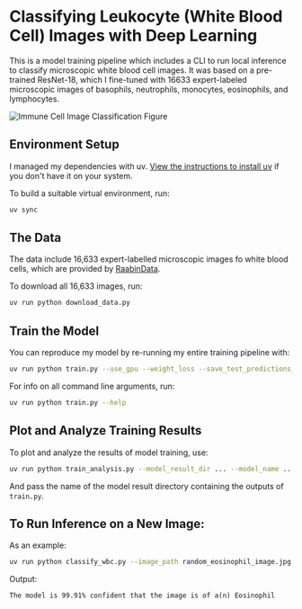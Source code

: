 # Classifying Leukocyte (White Blood Cell) Images with Deep Learning

This is a model training pipeline which includes a CLI to run local inference to classify microscopic white blood cell images. It was based on a pre-trained ResNet-18, which I fine-tuned with 16633 expert-labeled microscopic images of basophils, neutrophils, monocytes, eosinophils, and lymphocytes. 

![Immune Cell Image Classification Figure](immune_cell_image_classification_figure.png)


## Environment Setup

I managed my dependencies with uv. [View the instructions to install uv](https://docs.astral.sh/uv/getting-started/installation/) if you don't have it on your system.

To build a suitable virtual environment, run:

```bash
uv sync
```

## The Data

The data include 16,633 expert-labelled microscopic images fo white blood cells, which are provided by [RaabinData](https://raabindata.com/).

To download all 16,633 images, run:

```bash
uv run python download_data.py
```

## Train the Model

You can reproduce my model by re-running my entire training pipeline with:

```bash
uv run python train.py --use_gpu --weight_loss --save_test_predictions_and_labels
```

For info on all command line arguments, run:

```bash
uv run python train.py --help
```

## Plot and Analyze Training Results

To plot and analyze the results of model training, use:

```bash
uv run python train_analysis.py --model_result_dir ... --model_name ...
```

And pass the name of the model result directory containing the outputs of `train.py`.


## To Run Inference on a New Image:

As an example:

```bash
uv run python classify_wbc.py --image_path random_eosinophil_image.jpg
```

Output:

```
The model is 99.91% confident that the image is of a(n) Eosinophil
```



